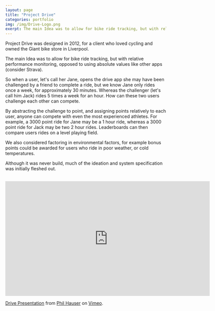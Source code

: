 ```yaml
---
layout: page
title: "Project Drive"
categories: portfolio
img: /img/Drive-Logo.png
exerpt: The main Idea was to allow for bike ride tracking, but with relative performance monitoring
---
```


Project Drive was designed in 2012, for a client who loved cycling and owned the Giant bike store in Liverpool.

The main Idea was to allow for bike ride tracking, but with relative performance monitoring, opposed to using absolute values like other apps (consider Strava).

So when a user, let's call her Jane, opens the drive app she may have been challenged by a friend to complete a ride, but we know Jane only rides once a week, for approximately 30 minutes. Whereas the challenger (let's call him Jack) rides 5 times a week for an hour. How can these two users challenge each other can compete.

By abstracting the challenge to point, and assigning points relatively to each user, anyone can compete with even the most experienced athletes. For example, a 3000 point ride for Jane may be a 1 hour ride, whereas a 3000 point ride for Jack may be two 2 hour rides. Leaderboards can then compare users rides on a level playing field.

We also considered factoring in environmental factors, for example bonus points could be awarded for users who ride in poor weather, or cold temperatures.

Although it was never build, much of the ideation and system specification was initially fleshed out.

<br>
<iframe src="https://player.vimeo.com/video/55026962" width="640" height="360" frameborder="0" webkitallowfullscreen mozallowfullscreen allowfullscreen></iframe>
<p><a href="https://vimeo.com/55026962">Drive Presentation</a> from <a href="https://vimeo.com/user8110079">Phil Hauser</a> on <a href="https://vimeo.com">Vimeo</a>.</p>
